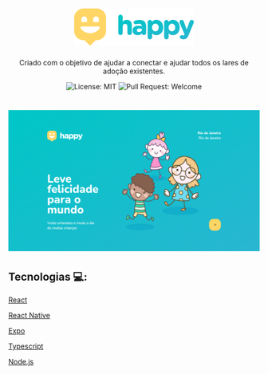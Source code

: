 <h1 align="center">
  <img src=".github/Logo.png" alt="happy" title="happy" />
</h1>

<p align="center">
  Criado com o objetivo de ajudar a conectar e ajudar todos os lares de adoção existentes.
</p>

<p align="center">
  <img alt="License: MIT" src="https://img.shields.io/github/license/martinsgabriel1956/happy?style=for-the-badge" />
  <img alt="Pull Request: Welcome" src="https://img.shields.io/static/v1?label=PRs&message=welcome&color=15C3D6&labelColor=4E4E4E&style=for-the-badge" />
</p>

<h1 align="center">
  <img src=".github/banner.png" alt="happy" />
</h1>

## Tecnologias :computer::

<p>
  <a href="https://pt-br.reactjs.org/">React</a>
</p>

<p>
   <a href="https://reactnative.dev/">React Native</a>
</p>

<p>
   <a href="https://expo.io/">Expo</a>
</p>

<p>
   <a href="https://www.typescriptlang.org/">Typescript</a>
</p>

<p>
   <a href="https://nodejs.org/en/">Node.js</a>
</p>

